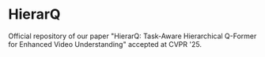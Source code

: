 # HierarQ
Official repository of our paper "HierarQ: Task-Aware Hierarchical Q-Former for Enhanced Video Understanding" accepted at CVPR '25.
